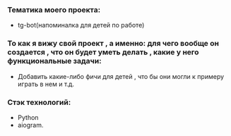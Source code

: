 ### Тематика моего проекта:

- tg-bot(напоминалка для детей по работе)

### То как я вижу свой проект , а именно: для чего вообще он создается , что он будет уметь делать , какие у него функциональные задачи:

- Добавить какие-либо фичи для детей , что бы они могли к примеру играть в нем и т.д.

### Стэк технологий:

- Python
- aiogram.

